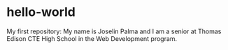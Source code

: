 # hello-world
My first repository:
My name is Joselin Palma and I am a senior at Thomas Edison CTE High School in the Web Development program.
